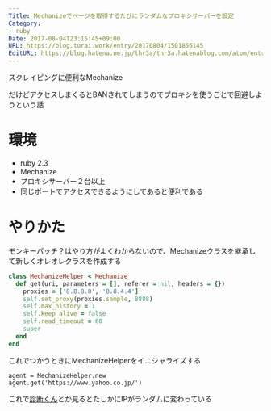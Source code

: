 ```yaml
---
Title: Mechanizeでページを取得するたびにランダムなプロキシサーバーを設定
Category:
- ruby
Date: 2017-08-04T23:15:45+09:00
URL: https://blog.turai.work/entry/20170804/1501856145
EditURL: https://blog.hatena.ne.jp/thr3a/thr3a.hatenablog.com/atom/entry/8599973812285711997
---
```


スクレイピングに便利なMechanize

だけどアクセスしまくるとBANされてしまうのでプロキシを使うことで回避しようという話

# 環境

- ruby 2.3
- Mechanize
- プロキシサーバー２台以上
 - 同じポートでアクセスできるようにしてあると便利である


# やりかた

モンキーパッチ？はやり方がよくわからないので、Mechanizeクラスを継承して新しくオレオレクラスを作成する

```ruby
class MechanizeHelper < Mechanize
  def get(uri, parameters = [], referer = nil, headers = {})
    proxies = ['8.8.8.8', '8.8.4.4']
    self.set_proxy(proxies.sample, 8888)
    self.max_history = 1
    self.keep_alive = false
    self.read_timeout = 60
    super
  end
end
```

これでつかうときにMechanizeHelperをイニシャライズする

```
agent = MechanizeHelper.new
agent.get('https://www.yahoo.co.jp/')
```

これで[診断くん](http://taruo.net/ip/)とか見るとたしかにIPがランダムに変わっている
